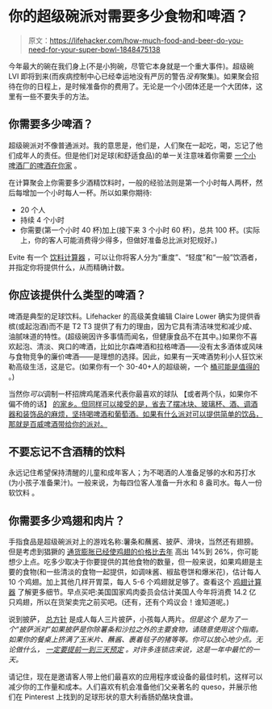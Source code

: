 # 你的超级碗派对需要多少食物和啤酒？

> 原文：<https://lifehacker.com/how-much-food-and-beer-do-you-need-for-your-super-bowl-1848475138>

今年最大的碗在我们身上(不是小狗碗，尽管它本身就是一个重大事件)。超级碗 LVI 即将到来(而疾病控制中心已经幸运地没有严厉的警告*没有*聚集)。如果聚会招待在你的日程上，是时候准备你的费用了。无论是一个小团体还是一个大团体，这里有一些不要失手的方法。



## 你需要多少啤酒？

超级碗派对不像普通派对。我的意思是，他们是，人们聚在一起吃，喝，忘记了他们成年人的责任。但是他们对足球(和舒适食品)的单一关注意味着你需要 [一个小啤酒厂的啤酒在你家](https://lifehacker.com/the-best-drinking-games-to-play-during-super-bowl-lvi-1848475530?rev=1643932424498) 。

在计算聚会上你需要多少酒精饮料时，一般的经验法则是第一个小时每人两杯，然后每增加一个小时每人一杯。所以如果你期待:

*   20 个人
*   持续 4 个小时
*   你需要(第一个小时 40 杯)加上(接下来 3 个小时 60 杯)，总共 100 杯。(实际上，你的客人可能消费得少得多，但做好准备总比派对犯规好。)

Evite 有一个 [饮料计算器](https://www.evite.com/pages/party/drink-calculator/) ，可以让你将客人分为“重度”、“轻度”和“一般”饮酒者，并指定你将提供什么，从而精确计数。

## 你应该提供什么类型的啤酒？

啤酒是典型的足球饮料。Lifehacker 的高级美食编辑 Claire Lower 确实为提供香槟(或起泡酒)而不是 T2 T3 提供了有力的理由，因为它具有清洁味觉和减少咸、油腻味道的特性。(超级碗因许多事情而闻名，但健康食品不在其中。)如果你不喜欢起泡、清淡、爽口的啤酒，比如比尔森啤酒和拉格啤酒——没有太多酒体或风味与食物竞争的廉价啤酒——是理想的选择。因此，如果有一天啤酒势利小人狂饮米勒高级生活，这是它。(如果你有一个 30-40+人的超级碗，一个 [桶可能是值得的](https://www.thrillist.com/news/nation/how-many-people-youll-need-to-make-a-keg-of-beer-worth-it) 。)

当然你*可以*调制一杯招牌鸡尾酒来代表你最喜欢的球队 【或者两个队，如果你不偏不倚的话】 [的家乡。但同样可以接受的是，省去了摆冰块、玻璃杯、酒、调酒器和装饰品的麻烦，坚持喝啤酒和葡萄酒。如果有什么派对可以提供简单的饮品，那就是百威啤酒带给你的派对。](https://www.laweekly.com/top-10-cocktails-inspired-by-los-angeles-a-mulholland-drive-cocktail-recipe/)

## 不要忘记不含酒精的饮料

永远记住希望保持清醒的儿童和成年客人；为不喝酒的人准备足够的水和苏打水(为小孩子准备果汁)。一般来说，为每四位客人准备一升水和 8 盎司水。每人一份软饮料 。

## 你需要多少鸡翅和肉片？

手指食品是超级碗派对上的游戏名称:薯条和蘸酱、披萨、滑块，当然还有翅膀。但是考虑到猖獗的 [通货膨胀已经使鸡翅的价格比去年](https://www.marketwatch.com/story/inflategate-throwing-super-bowl-parties-will-be-more-expensive-this-year-thanks-to-price-hikes-on-your-favorite-snacks-11643652349) 高出 14%到 26%，你可能想少上点。吃多少取决于你要提供的其他食物的数量，但一般来说，如果鸡翅是主要的食物(和一些清淡的食物一起提供，如调味酱、椒盐卷饼和爆米花)，估计每人 10 个鸡翅。加上其他几样开胃菜，每人 5-6 个鸡翅就足够了。查看这个 [鸡翅计算器](https://calculate-this.com/how-many-chicken-wings-buy-calculator) 了解更多细节。早点买吧:美国国家鸡肉委员会估计美国人今年将消费 14.2 亿只鸡翅，所以在货架卖完之前买吧。(还有，还有个鸡议会！谁知道呢。)

说到披萨， [总方针](https://www.thekitchn.com/the-right-amount-of-pizza-to-order-for-a-party-242283) 是成人每人三片披萨，小孩每人两片。*但是这个* *是为了一个“披萨派对”如果披萨是你除薯条和沙拉之外的主要食物，请随意使用这个指南。如果你的餐桌上挤满了玉米片、蘸酱、裹着毯子的猪等等。你可以放心地少点。无论做什么， [一定要提前一到三天预定](https://fortune.com/2021/02/05/super-bowl-lv-55-pizza-delivery-time-cbs/) 。对许多连锁店来说，这是一年中最忙的一天。*

请记住，现在是邀请客人带上他们最喜欢的应用程序或设备的最佳时机，这样可以减少你的工作量和成本。人们喜欢有机会准备他们父亲著名的 queso，并展示他们在 Pinterest 上找到的足球形状的意大利香肠奶酪块食谱。